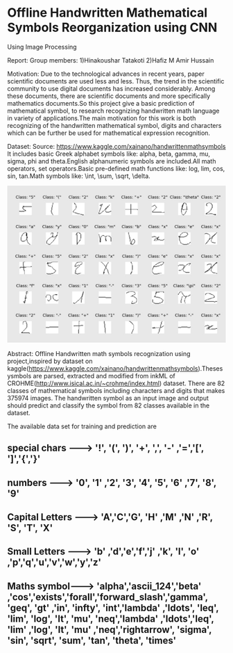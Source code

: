 # Offline Handwritten Mathematical Symbols Reorganization using CNN
Using Image Processing

Report:
Group members: 
1)Hinakoushar Tatakoti
2)Hafiz M Amir Hussain

Motivation:
Due to the technological advances in recent years, paper scientific documents are used less and less. Thus, the trend in the scientific community to use digital documents has increased considerably. Among these documents, there are scientific documents and more specifically mathematics documents.So this project give a basic prediction of mathematical symbol, to research recognizing handwritten math language in variety of applications.The main motivation for this work is both recognizing of the handwritten mathematical symbol, digits and characters which can be further be used for mathematical expression recognition.

Dataset:
Source: https://www.kaggle.com/xainano/handwrittenmathsymbols
It includes basic Greek alphabet symbols like: 
alpha, beta, gamma, mu, sigma, phi and theta.English alphanumeric symbols are included.All math operators, set operators.Basic pre-defined math functions like: log, lim, cos, sin, tan.Math symbols like: \int, \sum, \sqrt, \delta.

![alt text](https://github.com/Hinakoushar-Tatakoti/Hand-written-Math-sysmbol-recognization/blob/master/images/dataset.jpg)

Abstract:
Offline Handwritten math symbols recognization using project,inspired by dataset on kaggle(https://www.kaggle.com/xainano/handwrittenmathsymbols).Thesesysmbols are parsed, extracted and modified from inkML of CROHME(http://www.isical.ac.in/~crohme/index.html) dataset.
There are 82 classes of mathematical symbols including characters and digits that makes 375974 images. 
The handwritten symbol as an input image and output should predict and classify the symbol from 82 classes available in the dataset.

The available data set for training and prediction are 

special chars ---> '!', '(', ')', '+', ',', '-' ,'=','[', ']','{','}'
-------------------------
numbers --->  '0', '1' ,'2', '3', '4', '5', '6' ,'7', '8', '9' 
-------------------------
Capital Letters ---> 'A','C','G', 'H' ,'M' ,'N' ,'R', 'S', 'T', 'X'
-------------------------
Small Letters ---> 'b' ,'d','e','f','j' ,'k', 'l', 'o' ,'p','q','u','v','w','y','z' 
-------------------------
Maths symbol---> 'alpha','ascii_124','beta' ,'cos','exists','forall','forward_slash','gamma', 'geq', 'gt' ,'in', 'infty', 'int','lambda' ,'ldots',
 'leq', 'lim', 'log', 'lt', 'mu', 'neq','lambda' ,'ldots','leq', 'lim' ,'log', 'lt', 'mu' ,'neq','rightarrow', 'sigma', 'sin', 'sqrt', 'sum', 'tan', 'theta', 'times'
 -------------------------
 
